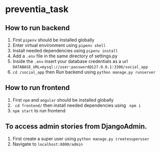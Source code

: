 # preventia_task
  ## How to run backend
  1. First ``` pipenv ``` should be installed globally
  2. Enter virtual environment using ``` pipenv shell ```
  3. Install needed dependencies using ``` pipenv install ```
  4. Add a ```.env``` file in the same directory of settings.py
  5. Inside the ```.env``` insert your database credentials as a url ```DATABASE_URL=mysql://user:password@127.0.0.1:3306/social_app```
  6. ```cd /social_app``` then Run backend using ```python manage.py runserver```
  
  ## How to run frontend
  1. First ``` npm ``` and ```angular``` should be installed globally
  2. ``` cd frontend/``` then install needed dependencies using ``` npm i```
  3. ```npm start``` to run frontend
  
  ## To access admin stories from DjangoAdmin.
  1. First create a super user using ```python manage.py createsuperuser```
  2. Navigate to ```localhost:8000/admin```
